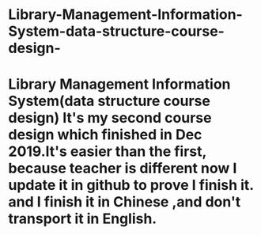 # Library-Management-Information-System-data-structure-course-design-
# Library Management Information System(data structure course design)  It's my second course design which finished in Dec 2019.It's easier than the first, because teacher is different now I update it in github to prove I finish it. and I finish it in Chinese ,and don't transport it in English.
